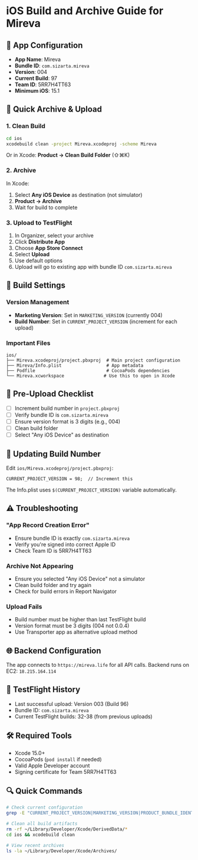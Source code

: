 # iOS Build and Archive Guide for Mireva

## 📱 App Configuration

- **App Name**: Mireva
- **Bundle ID**: `com.sizarta.mireva`
- **Version**: 004
- **Current Build**: 97
- **Team ID**: 5RR7H4TT63
- **Minimum iOS**: 15.1

## 🚀 Quick Archive & Upload

### 1. Clean Build
```bash
cd ios
xcodebuild clean -project Mireva.xcodeproj -scheme Mireva
```
Or in Xcode: **Product → Clean Build Folder** (⇧⌘K)

### 2. Archive
In Xcode:
1. Select **Any iOS Device** as destination (not simulator)
2. **Product → Archive**
3. Wait for build to complete

### 3. Upload to TestFlight
1. In Organizer, select your archive
2. Click **Distribute App**
3. Choose **App Store Connect**
4. Select **Upload**
5. Use default options
6. Upload will go to existing app with bundle ID `com.sizarta.mireva`

## 🔧 Build Settings

### Version Management
- **Marketing Version**: Set in `MARKETING_VERSION` (currently 004)
- **Build Number**: Set in `CURRENT_PROJECT_VERSION` (increment for each upload)

### Important Files
```
ios/
├── Mireva.xcodeproj/project.pbxproj  # Main project configuration
├── Mireva/Info.plist                 # App metadata
├── Podfile                           # CocoaPods dependencies
└── Mireva.xcworkspace               # Use this to open in Xcode
```

## 📝 Pre-Upload Checklist

- [ ] Increment build number in `project.pbxproj`
- [ ] Verify bundle ID is `com.sizarta.mireva`
- [ ] Ensure version format is 3 digits (e.g., 004)
- [ ] Clean build folder
- [ ] Select "Any iOS Device" as destination

## 🔄 Updating Build Number

Edit `ios/Mireva.xcodeproj/project.pbxproj`:
```
CURRENT_PROJECT_VERSION = 98;  // Increment this
```

The Info.plist uses `$(CURRENT_PROJECT_VERSION)` variable automatically.

## ⚠️ Troubleshooting

### "App Record Creation Error"
- Ensure bundle ID is exactly `com.sizarta.mireva`
- Verify you're signed into correct Apple ID
- Check Team ID is 5RR7H4TT63

### Archive Not Appearing
- Ensure you selected "Any iOS Device" not a simulator
- Clean build folder and try again
- Check for build errors in Report Navigator

### Upload Fails
- Build number must be higher than last TestFlight build
- Version format must be 3 digits (004 not 0.0.4)
- Use Transporter app as alternative upload method

## 🌐 Backend Configuration

The app connects to `https://mireva.life` for all API calls.
Backend runs on EC2: `18.215.164.114`

## 📱 TestFlight History

- Last successful upload: Version 003 (Build 96)
- Bundle ID: `com.sizarta.mireva`
- Current TestFlight builds: 32-38 (from previous uploads)

## 🛠 Required Tools

- Xcode 15.0+
- CocoaPods (`pod install` if needed)
- Valid Apple Developer account
- Signing certificate for Team 5RR7H4TT63

## 🔍 Quick Commands

```bash
# Check current configuration
grep -E "CURRENT_PROJECT_VERSION|MARKETING_VERSION|PRODUCT_BUNDLE_IDENTIFIER" ios/Mireva.xcodeproj/project.pbxproj

# Clean all build artifacts
rm -rf ~/Library/Developer/Xcode/DerivedData/*
cd ios && xcodebuild clean

# View recent archives
ls -la ~/Library/Developer/Xcode/Archives/
```